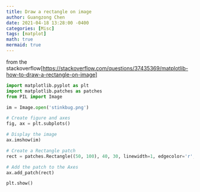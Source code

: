 ```yaml
---
title: Draw a rectangle on image
author: Guangzong Chen
date: 2021-04-18 13:28:00 -0400
categories: [Misc]
tags: [matplot]
math: true
mermaid: true
---
```


from the stackoverflow[https://stackoverflow.com/questions/37435369/matplotlib-how-to-draw-a-rectangle-on-image]


```python 
import matplotlib.pyplot as plt
import matplotlib.patches as patches
from PIL import Image

im = Image.open('stinkbug.png')

# Create figure and axes
fig, ax = plt.subplots()

# Display the image
ax.imshow(im)

# Create a Rectangle patch
rect = patches.Rectangle((50, 100), 40, 30, linewidth=1, edgecolor='r', facecolor='none')

# Add the patch to the Axes
ax.add_patch(rect)

plt.show()
```
